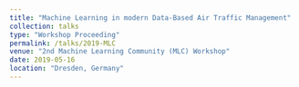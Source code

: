 ```yaml
---
title: "Machine Learning in modern Data-Based Air Traffic Management"
collection: talks
type: "Workshop Proceeding"
permalink: /talks/2019-MLC
venue: "2nd Machine Learning Community (MLC) Workshop"
date: 2019-05-16
location: "Dresden, Germany"
---
```





 
 
 
 
